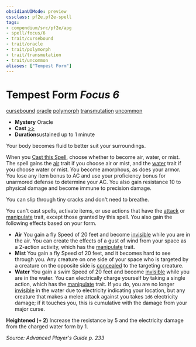 ```yaml
---
obsidianUIMode: preview
cssclass: pf2e,pf2e-spell
tags:
- compendium/src/pf2e/apg
- spell/focus/6
- trait/cursebound
- trait/oracle
- trait/polymorph
- trait/transmutation
- trait/uncommon
aliases: ["Tempest Form"]
---
```

# Tempest Form *Focus 6*   
[cursebound](/rules/traits/cursebound-apg.md)  [oracle](/rules/traits/oracle-apg.md)  [polymorph](/rules/traits/polymorph.md)  [transmutation](/rules/traits/transmutation.md)  [uncommon](/rules/traits/uncommon.md)  

- **Mystery** Oracle
- **Cast** [>>](/rules/core-rulebook/chapter-9-playing-the-game.md#Actions "Two-Action") 
- **Duration**sustained up to 1 minute

Your body becomes fluid to better suit your surroundings.

When you [Cast this Spell](/rules/actions/cast-a-spell.md), choose whether to become air, water, or mist. The spell gains the [air](/rules/traits/air.md) trait if you choose air or mist, and the [water](/rules/traits/water.md) trait if you choose water or mist. You become amorphous, as does your armor. You lose any item bonus to AC and use your proficiency bonus for unarmored defense to determine your AC. You also gain resistance 10 to physical damage and become immune to precision damage.

You can slip through tiny cracks and don't need to breathe.

You can't cast spells, activate items, or use actions that have the [attack](/rules/traits/attack.md) or [manipulate](/rules/traits/manipulate.md) trait, except those granted by this spell. You also gain the following effects based on your form.

- **Air** You gain a fly Speed of 20 feet and become [invisible](/rules/conditions.md#Invisible) while you are in the air. You can create the effects of a gust of wind from your space as a 2-action activity, which has the [manipulate](/rules/traits/manipulate.md) trait.
- **Mist** You gain a fly Speed of 20 feet, and it becomes hard to see through you. Any creature on one side of your space who is targeted by a creature on the opposite side is [concealed](/rules/conditions.md#Concealed) to the targeting creature.
- **Water** You gain a swim Speed of 20 feet and become [invisible](/rules/conditions.md#Invisible) while you are in the water. You can electrically charge yourself by taking a single action, which has the [manipulate](/rules/traits/manipulate.md) trait. If you do, you are no longer [invisible](/rules/conditions.md#Invisible) in the water due to electricity indicating your location, but any creature that makes a melee attack against you takes `1d6` electricity damage; if it touches you, this is cumulative with the damage from your major curse.

**Heightened (+ 2)** Increase the resistance by 5 and the electricity damage from the charged water form by 1.

*Source: Advanced Player's Guide p. 233*